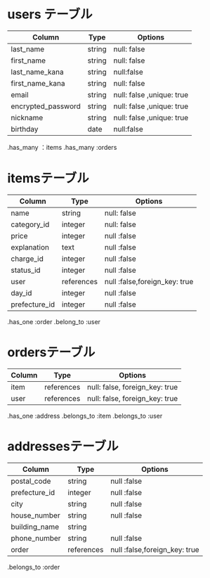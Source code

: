 # users テーブル
| Column             | Type   | Options     |
| ------------------ | ------ | ----------- |
| last_name          | string | null: false |
| first_name         | string | null: false |
| last_name_kana  | string  | null:false  |
|first_name_kana  | string |null: false   |
| email              | string | null: false ,unique: true|
| encrypted_password | string | null: false ,unique: true|
| nickname           | string | null: false ,unique: true |
| birthday           | date | null:false  |

.has_many ：items
.has_many :orders


# itemsテーブル
| Column | Type   | Options     |
| ------ | ------ | ----------- |
| name   | string | null: false |
| category_id| integer |null: false |
| price   | integer | null :false |
| explanation     | text | null :false |
| charge_id  | integer | null  :false|
| status_id   | integer | null :false |
| user      | references   | null :false,foreign_key: true|
| day_id      | integer  | null :false |
| prefecture_id| integer | null :false|

.has_one :order
.belong_to :user

# ordersテーブル
| Column | Type       | Options                        |
| ------ | ---------- | ------------------------------ |
| item   | references | null: false, foreign_key: true |
| user | references | null: false, foreign_key: true |

.has_one :address
.belongs_to :item
.belongs_to :user


# addressesテーブル
| Column  | Type       | Options                        |
| ------- | ---------- | ------------------------------ |
| postal_code | string  | null  :false       |
| prefecture_id | integer | null :false |
| city       | string  | null :false  |
| house_number| string | null :false| 
| building_name | string |           |
| phone_number  |string |  null :false         |
| order  |references| null :false,foreign_key: true |

.belongs_to :order

